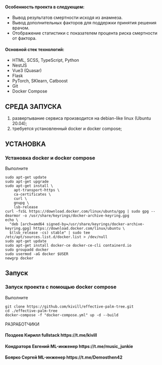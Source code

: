 <h4>Особенность проекта в следующем:</h4>
<ul>
    <li>Вывод результатов смертности исходя из анамнеза.</li>
    <li>Вывод дополнительных факторов для поддержки принятия решения врачом.</li>
    <li>Отображение статистики с показателем процента риска смертности от фактора.</li>
 </ul>
<h4>Основной стек технологий:</h4>
<ul>
	<li>HTML, SCSS, TypeScript, Python</li>
	<li>NestJS</li>
    <li>Vue3 (Quasar)</li>
    <li>Flask</li>
    <li>PyTorch, SKlearn, Catboost</li>
	<li>Git</li>
	<li>Docker Compose</li>  
 </ul>

## СРЕДА ЗАПУСКА

1. развертывание сервиса производится на debian-like linux (Ubuntu 20.04);
2. требуется установленный docker и docker compose;

## УСТАНОВКА

### Установка docker и docker compose

Выполните

```
sudo apt-get update
sudo apt-get upgrade
sudo apt-get install \
    apt-transport-https \
    ca-certificates \
    curl \
    gnupg \
    lsb-release
curl -fsSL https://download.docker.com/linux/ubuntu/gpg | sudo gpg --dearmor -o /usr/share/keyrings/docker-archive-keyring.gpg
echo \
  "deb [arch=amd64 signed-by=/usr/share/keyrings/docker-archive-keyring.gpg] https://download.docker.com/linux/ubuntu \
  $(lsb_release -cs) stable" | sudo tee /etc/apt/sources.list.d/docker.list > /dev/null
sudo apt-get update
sudo apt-get install docker-ce docker-ce-cli containerd.io
sudo groupadd docker
sudo usermod -aG docker $USER
newgrp docker
```

## Запуск

### Запуск проекта с помощью docker compose

Выполните

```
git clone https://github.com/kivill/effective-palm-tree.git
cd ./effective-palm-tree
docker-compose -f "docker-compose.yml" up -d --build
```

РАЗРАБОТЧИКИ

<h4>Поздеев Кирилл fullstack https://t.me/kivill </h4>
<h4>Кондраторв Евгений ML-инженер https://t.me/music_junkie </h4>
<h4>Боярко Сергей ML-инженер https://t.me/Demosthen42 </h4>
